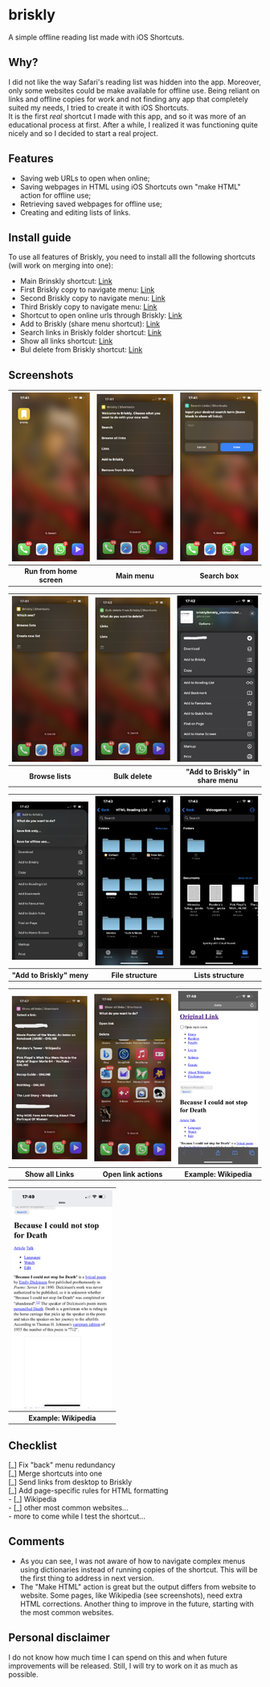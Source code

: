 # briskly
A simple offline reading list made with iOS Shortcuts. 

<h2>Why?</h2>
<p>I did not like the way Safari's reading list was hidden into the app. Moreover, only some websites could be make available for offline use. Being reliant on links and offline copies for work and not finding any app that completely suited my needs, I tried to create it with iOS Shortcuts. <br>
It is the first <i>real</i> shortcut I made with this app, and so it was more of an educational process at first. After a while, I realized it was functioning quite nicely and so I decided to start a real project. <br></p>

<h2>Features</h2>
<ul>
 <li>Saving web URLs to open when online;</li>
 <li>Saving webpages in HTML using iOS Shortcuts own "make HTML" action for offline use;</li>
 <li>Retrieving saved webpages for offline use;</li>
 <li>Creating and editing lists of links.</li>
</ul>

## Install guide
<p>To use all features of Briskly, you need to install alll the following shortcuts (will work on merging into one):
  <ul>
    <li>Main Brinskly shortcut: <a href="https://www.icloud.com/shortcuts/ec14e3f0ada446efa8ba6bf9c322852e">Link</a></li>
    <li>First Briskly copy to navigate menu: <a href="https://www.icloud.com/shortcuts/82f916c4ade54761b9b8fbcc91d1a295">Link</a></li>
    <li>Second Briskly copy to navigate menu: <a href="https://www.icloud.com/shortcuts/93001e600c3545bb8bdcafae4cb0d42f">Link</a></li>
    <li>Third Briskly copy to navigate menu: <a href="https://www.icloud.com/shortcuts/1635f463f6ad413fa024d8eefedbed32">Link</a></li>
    <li>Shortcut to open online urls through Briskly: <a href="https://www.icloud.com/shortcuts/f09495a3ae6d4160b108199ee5b68243">Link</a></li>
    <li>Add to Briskly (share menu shortcut): <a href="https://www.icloud.com/shortcuts/7566ba3e3557445287e888252b8963af">Link</a></li>
    <li>Search links in Briskly folder shortcut: <a href="https://www.icloud.com/shortcuts/864c5708acd3489586bff02b7cc5bd66">Link</a></li>
    <li>Show all links shortcut: <a href="https://www.icloud.com/shortcuts/0f46705169b0467a91da1eab893036c9">Link</a></li>
    <li>Bul delete from Briskly shortcut: <a href="https://www.icloud.com/shortcuts/374ddc3c9ca1460b918f496452fc2cc7">Link</a></li>
  </ul>

<h2>Screenshots</h2>
<table>
 <tr>
  <th><img src="screenshots/IMG_4907.png" width="200"></th>
  <th><img src="screenshots/IMG_4908.png" width="200"></th>
  <th><img src="screenshots/IMG_4909.png" width="200"></th>
 </tr>
 <tr>
 <th>Run from home screen</th>
  <th>Main menu</th>
  <th>Search box</th>
 </tr>
</table>

<table>
  <tr>
  <th><img src="screenshots/IMG_4910.png" width="200"></th>
  <th><img src="screenshots/IMG_4911.png" width="200"></th>
  <th><img src="screenshots/IMG_4912.png" width="200"></th>
 </tr>
 <tr>
  <th>Browse lists</th>
  <th>Bulk delete</th>
  <th>"Add to Briskly" in share menu</th>
 </tr>
</table>


<table>
 <tr>
  <th><img src="screenshots/IMG_4913.png" width="200"></th>
  <th><img src="screenshots/IMG_4914.png" width="200"></th>
  <th><img src="screenshots/IMG_4915.png" width="200"></th>
 </tr>
 <tr>
  <th>"Add to Briskly" meny</th>
  <th>File structure</th>
  <th>Lists structure</th>
 </tr>
</table>


<table>
 <tr>
 <th><img src="screenshots/IMG_4916.png" width="200"></th>
  <th><img src="screenshots/IMG_4917.png" width="200"></th>
  <th><img src="screenshots/IMG_4919.png" width="200"></th>
 </tr>

  <tr>
  <th>Show all Links</th>
  <th>Open link actions</th>
  <th>Example: Wikipedia</th>
 </tr>
</table>

<table>
 <tr>
  <th><img src="screenshots/IMG_4920.png" width="200"></th>
 </tr>

  <tr>
  <th>Example: Wikipedia</th>
 </tr>
</table>

<h2>Checklist</h2>
 [_] Fix "back" menu redundancy<br>
 [_] Merge shortcuts into one<br>
 [_] Send links from desktop to Briskly<br>
 [_] Add page-specific rules for HTML formatting <br> 
 -  [_] Wikipedia <br>
 -  [_] other most common websites... <br>
  - more to come while I test the shortcut...

## Comments
<ul>
 <li>As you can see, I was not aware of how to navigate complex menus using dictionaries instead of running copies of the shortcut. This will be the first thing to address in next version.<br></li>
 <li>The "Make HTML" action is great but the output differs from website to website. Some pages, like Wikipedia (see screenshots), need extra HTML corrections. Another thing to improve in the future, starting with the most common websites. </li>
</ul>

<h2>Personal disclaimer</h2>
I do not know how much time I can spend on this and when future improvements will be released. Still, I will try to work on it as much as possible.
